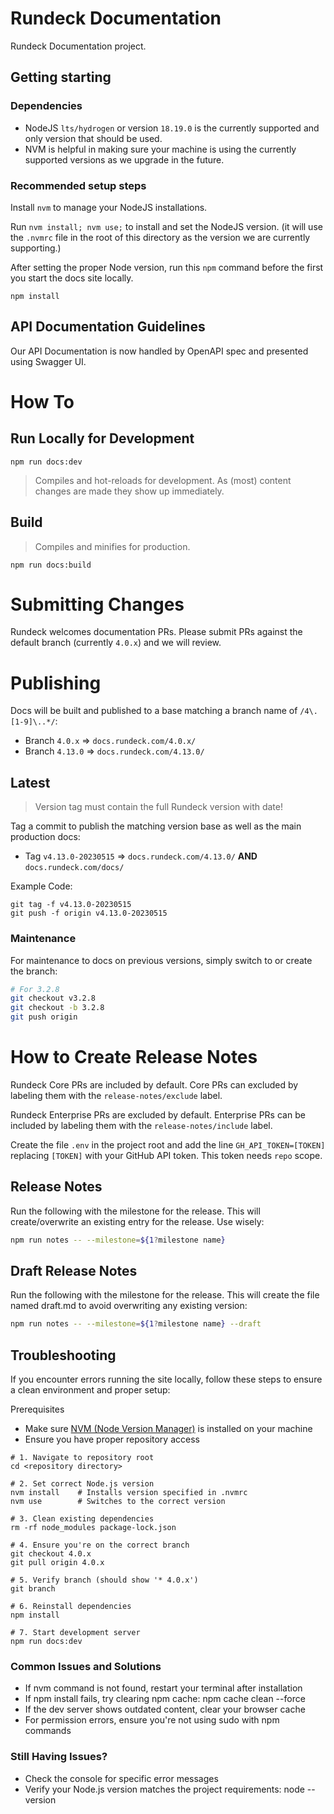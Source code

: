 # Rundeck Documentation
Rundeck Documentation project.

## Getting starting

### Dependencies
* NodeJS `lts/hydrogen` or version `18.19.0` is the currently supported and only version that should be used.
* NVM is helpful in making sure your machine is using the currently supported versions as we upgrade in the future.

### Recommended setup steps
Install `nvm` to manage your NodeJS installations.

Run `nvm install; nvm use;` to install and set the NodeJS version.  (it will use the `.nvmrc` file in the root of this directory as the version we are currently supporting.)

After setting the proper Node version, run this `npm` command before the first you start the docs site locally.

```
npm install
```

## API Documentation Guidelines

Our API Documentation is now handled by OpenAPI spec and presented using Swagger UI.


# How To 

## Run Locally for Development

```
npm run docs:dev
```

> Compiles and hot-reloads for development. As (most) content changes are made they show up immediately.

## Build

> Compiles and minifies for production.

```
npm run docs:build
```

# Submitting Changes

Rundeck welcomes documentation PRs.  Please submit PRs against the default branch (currently `4.0.x`) and we will review.


# Publishing

Docs will be built and published to a base matching a branch name of
`/4\.[1-9]\..*/`:

- Branch `4.0.x` => `docs.rundeck.com/4.0.x/`
- Branch `4.13.0` => `docs.rundeck.com/4.13.0/`

## Latest

> Version tag must contain the full Rundeck version with date!

Tag a commit to publish the matching version base as well as the main production docs:

- Tag `v4.13.0-20230515` => `docs.rundeck.com/4.13.0/` **AND** `docs.rundeck.com/docs/`


Example Code:
```
git tag -f v4.13.0-20230515
git push -f origin v4.13.0-20230515
```

### Maintenance
For maintenance to docs on previous versions, simply switch to or create the branch:
```bash
# For 3.2.8
git checkout v3.2.8
git checkout -b 3.2.8
git push origin
```

# How to Create Release Notes

Rundeck Core PRs are included by default.
Core PRs can excluded by labeling them with the `release-notes/exclude` label.

Rundeck Enterprise PRs are excluded by default.
Enterprise PRs can be included by labeling them with the `release-notes/include` label.

Create the file `.env` in the project root and add the line `GH_API_TOKEN=[TOKEN]`
replacing `[TOKEN]` with your GitHub API token. This token needs `repo` scope.

## Release Notes

Run the following with the milestone for the release.  This will create/overwrite an existing entry for the release.  Use wisely:

```bash
npm run notes -- --milestone=${1?milestone name}
```

## Draft Release Notes

Run the following with the milestone for the release. This will create the file named draft.md to avoid overwriting any existing version:

```bash
npm run notes -- --milestone=${1?milestone name} --draft
```

## Troubleshooting

If you encounter errors running the site locally, follow these steps to ensure a clean environment and proper setup:

Prerequisites
- Make sure [NVM (Node Version Manager)](https://github.com/nvm-sh/nvm#installing-and-updating) is installed on your machine
- Ensure you have proper repository access


```
# 1. Navigate to repository root
cd <repository directory>

# 2. Set correct Node.js version
nvm install    # Installs version specified in .nvmrc
nvm use        # Switches to the correct version

# 3. Clean existing dependencies
rm -rf node_modules package-lock.json

# 4. Ensure you're on the correct branch
git checkout 4.0.x
git pull origin 4.0.x

# 5. Verify branch (should show '* 4.0.x')
git branch

# 6. Reinstall dependencies
npm install

# 7. Start development server
npm run docs:dev

```

### Common Issues and Solutions

- If nvm command is not found, restart your terminal after installation
- If npm install fails, try clearing npm cache: npm cache clean --force
- If the dev server shows outdated content, clear your browser cache
- For permission errors, ensure you're not using sudo with npm commands

### Still Having Issues?
- Check the console for specific error messages
- Verify your Node.js version matches the project requirements: node --version